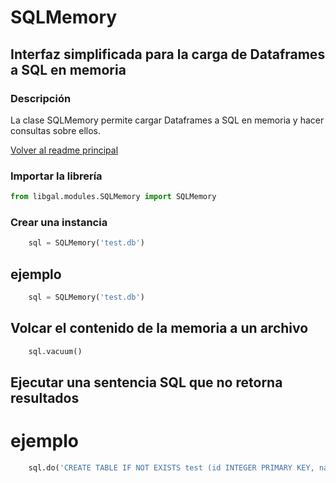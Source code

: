 # SQLMemory

## Interfaz simplificada para la carga de Dataframes a SQL en memoria

### Descripción
La clase SQLMemory permite cargar Dataframes a SQL en memoria y hacer consultas sobre ellos.

[Volver al readme principal](../README.md)

### Importar la librería
```python
from libgal.modules.SQLMemory import SQLMemory
```

### Crear una instancia
```python
    sql = SQLMemory('test.db')
```

## ejemplo
```python
    sql = SQLMemory('test.db')
```

## Volcar el contenido de la memoria a un archivo
```python
    sql.vacuum()
```

## Ejecutar una sentencia SQL que no retorna resultados

# ejemplo
```python
    sql.do('CREATE TABLE IF NOT EXISTS test (id INTEGER PRIMARY KEY, name TEXT)')
```
